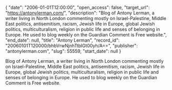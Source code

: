 {
  "date": "2006-01-01T12:00:00", 
  "open_access": false, 
  "target_url": "https://antonylerman.com/", 
  "description": "Blog of Antony Lerman, a writer living in North London commenting mostly on Israel-Palestine, Middle East politics, antisemitism, racism, Jewish life in Europe, global Jewish politics, multiculturalism, religion in public life and senses of belonging in Europe. He used to blog weekly on the Guardian Comment is Free website.", 
  "end_date": null, 
  "title": "Antony Lerman", 
  "record_id": "20060101T120000/bhbVrwNjnhTtbIGt00yh/A==", 
  "publisher": "antonylerman.com", 
  "slug": 55559, 
  "start_date": null
}

Blog of Antony Lerman, a writer living in North London commenting mostly on Israel-Palestine, Middle East politics, antisemitism, racism, Jewish life in Europe, global Jewish politics, multiculturalism, religion in public life and senses of belonging in Europe. He used to blog weekly on the Guardian Comment is Free website.